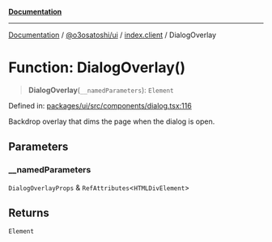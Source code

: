 [**Documentation**](../../../../README.md)

***

[Documentation](../../../../README.md) / [@o3osatoshi/ui](../../README.md) / [index.client](../README.md) / DialogOverlay

# Function: DialogOverlay()

> **DialogOverlay**(`__namedParameters`): `Element`

Defined in: [packages/ui/src/components/dialog.tsx:116](https://github.com/o3osatoshi/experiment/blob/67ff251451cab829206391b718d971ec20ce4dfb/packages/ui/src/components/dialog.tsx#L116)

Backdrop overlay that dims the page when the dialog is open.

## Parameters

### \_\_namedParameters

`DialogOverlayProps` & `RefAttributes`\<`HTMLDivElement`\>

## Returns

`Element`
